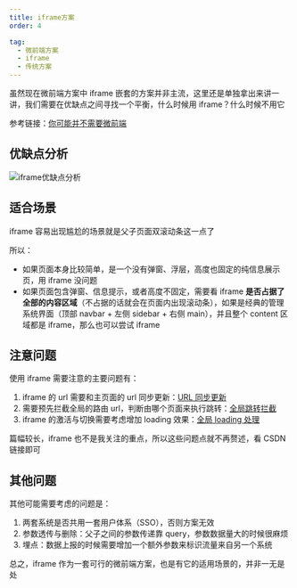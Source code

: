```yaml
---
title: iframe方案
order: 4

tag:
  - 微前端方案
  - iframe
  - 传统方案
---
```


虽然现在微前端方案中 iframe 嵌套的方案并非主流，这里还是单独拿出来讲一讲，我们需要在优缺点之间寻找一个平衡，什么时候用 iframe？什么时候不用它

参考链接：[你可能并不需要微前端](https://blog.csdn.net/qq_32198115/article/details/128564837?spm=1001.2101.3001.6650.3&utm_medium=distribute.pc_relevant.none-task-blog-2%7Edefault%7EYuanLiJiHua%7EPosition-3-128564837-blog-106750074.pc_relevant_3mothn_strategy_and_data_recovery&depth_1-utm_source=distribute.pc_relevant.none-task-blog-2%7Edefault%7EYuanLiJiHua%7EPosition-3-128564837-blog-106750074.pc_relevant_3mothn_strategy_and_data_recovery&utm_relevant_index=6)

## 优缺点分析

![iframe优缺点分析](https://misaka10032.oss-cn-chengdu.aliyuncs.com/MicroApp/iframe-analyze.png)

## 适合场景

iframe 容易出现尴尬的场景就是父子页面双滚动条这一点了

所以：

- 如果页面本身比较简单，是一个没有弹窗、浮层，高度也固定的纯信息展示页，用 iframe 没问题
- 如果页面包含弹窗、信息提示，或者高度不固定，需要看 iframe **是否占据了全部的内容区域**（不占据的话就会在页面内出现滚动条），如果是经典的管理系统界面（顶部 navbar + 左侧 sidebar + 右侧 main），并且整个 content 区域都是 iframe，那么也可以尝试 iframe

## 注意问题

使用 iframe 需要注意的主要问题有：

1. iframe 的 url 需要和主页面的 url 同步更新：[URL 同步更新](https://blog.csdn.net/qq_32198115/article/details/128564837?spm=1001.2101.3001.6650.3&utm_medium=distribute.pc_relevant.none-task-blog-2%7Edefault%7EYuanLiJiHua%7EPosition-3-128564837-blog-106750074.pc_relevant_3mothn_strategy_and_data_recovery&depth_1-utm_source=distribute.pc_relevant.none-task-blog-2%7Edefault%7EYuanLiJiHua%7EPosition-3-128564837-blog-106750074.pc_relevant_3mothn_strategy_and_data_recovery&utm_relevant_index=6)
2. 需要预先拦截全局的路由 url，判断由哪个页面来执行跳转：[全局跳转拦截](https://blog.csdn.net/qq_32198115/article/details/128564837?spm=1001.2101.3001.6650.3&utm_medium=distribute.pc_relevant.none-task-blog-2%7Edefault%7EYuanLiJiHua%7EPosition-3-128564837-blog-106750074.pc_relevant_3mothn_strategy_and_data_recovery&depth_1-utm_source=distribute.pc_relevant.none-task-blog-2%7Edefault%7EYuanLiJiHua%7EPosition-3-128564837-blog-106750074.pc_relevant_3mothn_strategy_and_data_recovery&utm_relevant_index=6)
3. iframe 的激活与切换需要考虑增加 loading 效果：[全局 loading 处理](https://blog.csdn.net/qq_32198115/article/details/128564837?spm=1001.2101.3001.6650.3&utm_medium=distribute.pc_relevant.none-task-blog-2%7Edefault%7EYuanLiJiHua%7EPosition-3-128564837-blog-106750074.pc_relevant_3mothn_strategy_and_data_recovery&depth_1-utm_source=distribute.pc_relevant.none-task-blog-2%7Edefault%7EYuanLiJiHua%7EPosition-3-128564837-blog-106750074.pc_relevant_3mothn_strategy_and_data_recovery&utm_relevant_index=6)

篇幅较长，iframe 也不是我关注的重点，所以这些问题点就不再赘述，看 CSDN 链接即可

## 其他问题

其他可能需要考虑的问题是：

1. 两套系统是否共用一套用户体系（SSO），否则方案无效
2. 参数透传与删除：父子之间的参数传递靠 query，参数数据量大的时候很麻烦
3. 埋点：数据上报的时候需要增加一个额外参数来标识流量来自另一个系统

总之，iframe 作为一套可行的微前端方案，也是有它的适用场景的，并非一无是处
